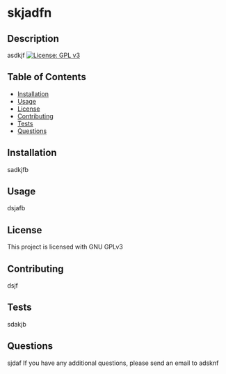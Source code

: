 # skjadfn
  ## Description
  asdkjf
  [![License: GPL v3](https://img.shields.io/badge/License-GPLv3-blue.svg)](https://www.gnu.org/licenses/gpl-3.0)
  ## Table of Contents
  * [Installation](#installation)
  * [Usage](#usage)
  * [License](#license)
  * [Contributing](#contributing)
  * [Tests](#tests)
  * [Questions](#questions)
  ## Installation
  sadkjfb
  ## Usage
  dsjafb
  ## License
  This project is licensed with GNU GPLv3
  ## Contributing
  dsjf
  ## Tests
  sdakjb
  ## Questions
  sjdaf
  If you have any additional questions, please send an email to adsknf
